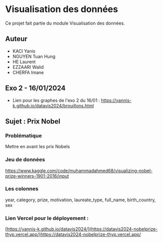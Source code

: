# Visualisation des données

Ce projet fait partie du module Visualisation des données.

## Auteur
- KACI Yanis
- NGUYEN Tuan Hung
- HE Laurent
- EZZAARI Walid
- CHERFA Imane

## Exo 2 - 16/01/2024
- Lien pour les graphes de l'exo 2 du 16/01 : https://yannis-k.github.io/datavis2024/brouillons.html

## Sujet : Prix Nobel

### Problématique
Mettre en avant les prix Nobels

### Jeu de données
https://www.kaggle.com/code/muhammadahmed68/visualizing-nobel-prize-winners-1901-2016/input

### Les colonnes 
year, category, prize, motivation, laureate_type, full_name, birth_country, sex

### Lien Vercel pour le déployement : 
[https://yannis-k.github.io/datavis2024/](https://datavis2024-nobelprize-thyp.vercel.app/)https://datavis2024-nobelprize-thyp.vercel.app/
